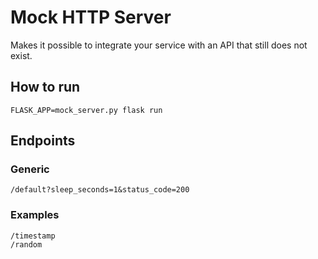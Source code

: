 # Mock HTTP Server

Makes it possible to integrate your service with an API that still does not exist.

## How to run

```
FLASK_APP=mock_server.py flask run
```

## Endpoints

### Generic
```
/default?sleep_seconds=1&status_code=200
```

### Examples

``` 
/timestamp
/random
```